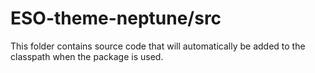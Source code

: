 # ESO-theme-neptune/src

This folder contains source code that will automatically be added to the classpath when
the package is used.
